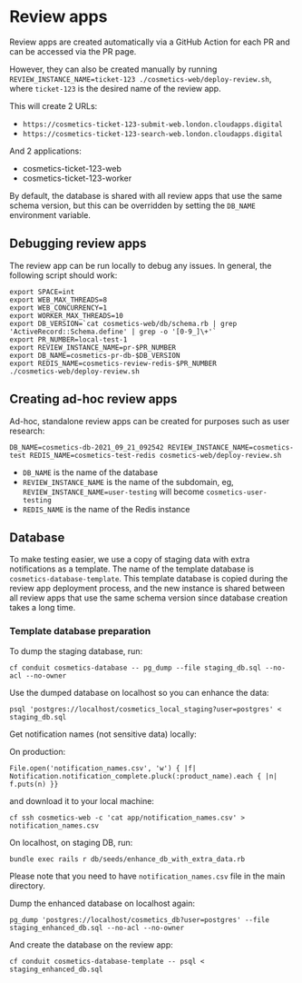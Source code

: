 # Review apps

Review apps are created automatically via a GitHub Action for each PR and can be accessed via the PR page.

However, they can also be created manually by running `REVIEW_INSTANCE_NAME=ticket-123 ./cosmetics-web/deploy-review.sh`,
where `ticket-123` is the desired name of the review app.

This will create 2 URLs:
* `https://cosmetics-ticket-123-submit-web.london.cloudapps.digital`
* `https://cosmetics-ticket-123-search-web.london.cloudapps.digital`

And 2 applications:
* cosmetics-ticket-123-web
* cosmetics-ticket-123-worker

By default, the database is shared with all review apps that use the same schema version, but this can be
overridden by setting the `DB_NAME` environment variable.

## Debugging review apps

The review app can be run locally to debug any issues. In general, the following script should work:

```
export SPACE=int
export WEB_MAX_THREADS=8
export WEB_CONCURRENCY=1
export WORKER_MAX_THREADS=10
export DB_VERSION=`cat cosmetics-web/db/schema.rb | grep 'ActiveRecord::Schema.define' | grep -o '[0-9_]\+'`
export PR_NUMBER=local-test-1
export REVIEW_INSTANCE_NAME=pr-$PR_NUMBER
export DB_NAME=cosmetics-pr-db-$DB_VERSION
export REDIS_NAME=cosmetics-review-redis-$PR_NUMBER
./cosmetics-web/deploy-review.sh
```

## Creating ad-hoc review apps

Ad-hoc, standalone review apps can be created for purposes such as user research:

`DB_NAME=cosmetics-db-2021_09_21_092542 REVIEW_INSTANCE_NAME=cosmetics-test REDIS_NAME=cosmetics-test-redis cosmetics-web/deploy-review.sh`

* `DB_NAME` is the name of the database
* `REVIEW_INSTANCE_NAME` is the name of the subdomain, eg, `REVIEW_INSTANCE_NAME=user-testing` will become `cosmetics-user-testing`
* `REDIS_NAME` is the name of the Redis instance

## Database

To make testing easier, we use a copy of staging data with extra notifications as a template.
The name of the template database is `cosmetics-database-template`. This template database is copied during
the review app deployment process, and the new instance is shared between all review apps that use the same
schema version since database creation takes a long time.

### Template database preparation

To dump the staging database, run:

```
cf conduit cosmetics-database -- pg_dump --file staging_db.sql --no-acl --no-owner
```

Use the dumped database on localhost so you can enhance the data:

```
psql 'postgres://localhost/cosmetics_local_staging?user=postgres' < staging_db.sql
```

Get notification names (not sensitive data) locally:

On production:

```
File.open('notification_names.csv', 'w') { |f| Notification.notification_complete.pluck(:product_name).each { |n| f.puts(n) }}
```

and download it to your local machine:

```
cf ssh cosmetics-web -c 'cat app/notification_names.csv' > notification_names.csv
```

On localhost, on staging DB, run:

```
bundle exec rails r db/seeds/enhance_db_with_extra_data.rb
```

Please note that you need to have `notification_names.csv` file in the main directory.

Dump the enhanced database on localhost again:

```
pg_dump 'postgres://localhost/cosmetics_db?user=postgres' --file staging_enhanced_db.sql --no-acl --no-owner
```

And create the database on the review app:

```
cf conduit cosmetics-database-template -- psql < staging_enhanced_db.sql
```
